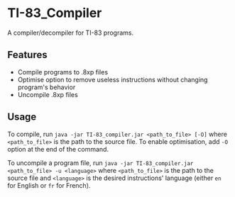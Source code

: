 # TI-83_Compiler
A compiler/decompiler for TI-83 programs.

## Features
- Compile programs to .8xp files
- Optimise option to remove useless instructions without changing program's behavior
- Uncompile .8xp files

## Usage
To compile, run `java -jar TI-83_compiler.jar <path_to_file> [-O]` where `<path_to_file>` is the path to the source file.
To enable optimisation, add `-O` option at the end of the command.

To uncompile a program file, run `java -jar TI-83_compiler.jar <path_to_file> -u <language>` where `<path_to_file>` is the
path to the source file and `<language>` is the desired instructions' language (either `en` for English or `fr` for French).

